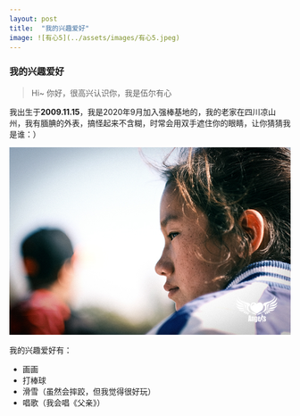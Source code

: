 ```yaml
---
layout: post
title:  "我的兴趣爱好"
image: ![有心5](../assets/images/有心5.jpeg)
---
```


### 我的兴趣爱好
> Hi~ 你好，很高兴认识你，我是伍尔有心

我出生于**2009.11.15**，我是2020年9月加入强棒基地的，我的老家在四川凉山州，我有腼腆的外表，搞怪起来不含糊，时常会用双手遮住你的眼睛，让你猜猜我是谁：）

![有心2](../assets/images/有心1.jpeg)

我的兴趣爱好有：
* 画画
* 打棒球
* 滑雪（虽然会摔跤，但我觉得很好玩）
* 唱歌（我会唱《父亲》）
